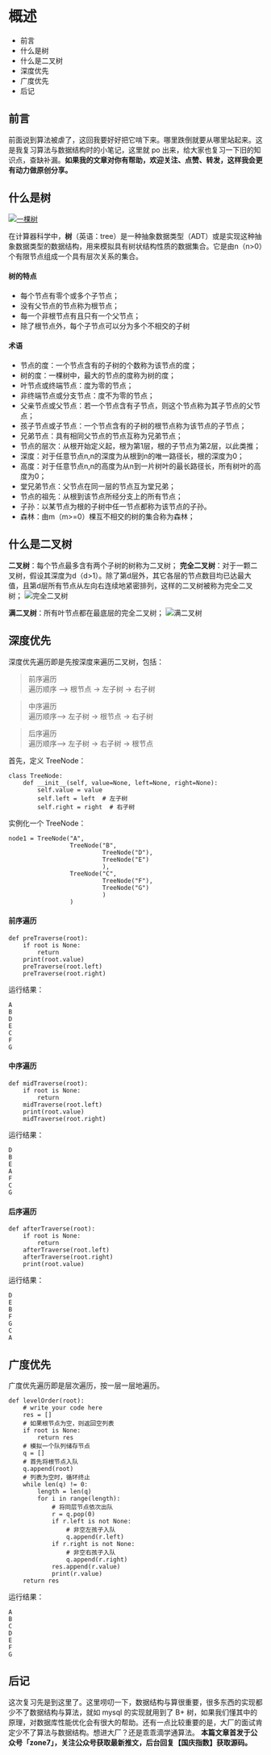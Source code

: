 # 概述
- 前言
- 什么是树
- 什么是二叉树
- 深度优先
- 广度优先
- 后记
## 前言
前面说到算法被虐了，这回我要好好把它啃下来。哪里跌倒就要从哪里站起来。这是我复习算法与数据结构时的小笔记，这里就 po 出来，给大家也复习一下旧的知识点，查缺补漏。**如果我的文章对你有帮助，欢迎关注、点赞、转发，这样我会更有动力做原创分享。**

## 什么是树
[![一棵树](http://upload-images.jianshu.io/upload_images/2470773-68f1317b897fed2e.png?imageMogr2/auto-orient/strip%7CimageView2/2/w/1240)](https://zh.wikipedia.org/wiki/File:Treedatastructure.png "一棵树") 

在计算器科学中，**树**（英语：tree）是一种抽象数据类型（ADT）或是实现这种抽象数据类型的数据结构，用来模拟具有树状结构性质的数据集合。它是由n（n>0）个有限节点组成一个具有层次关系的集合。
#### 树的特点
- 每个节点有零个或多个子节点；
- 没有父节点的节点称为根节点；
- 每一个非根节点有且只有一个父节点；
- 除了根节点外，每个子节点可以分为多个不相交的子树
#### 术语
- 节点的度：一个节点含有的子树的个数称为该节点的度；
- 树的度：一棵树中，最大的节点的度称为树的度；
- 叶节点或终端节点：度为零的节点；
- 非终端节点或分支节点：度不为零的节点；
- 父亲节点或父节点：若一个节点含有子节点，则这个节点称为其子节点的父节点；
- 孩子节点或子节点：一个节点含有的子树的根节点称为该节点的子节点；
- 兄弟节点：具有相同父节点的节点互称为兄弟节点；
- 节点的层次：从根开始定义起，根为第1层，根的子节点为第2层，以此类推；
- 深度：对于任意节点n,n的深度为从根到n的唯一路径长，根的深度为0；
- 高度：对于任意节点n,n的高度为从n到一片树叶的最长路径长，所有树叶的高度为0；
- 堂兄弟节点：父节点在同一层的节点互为堂兄弟；
- 节点的祖先：从根到该节点所经分支上的所有节点；
- 子孙：以某节点为根的子树中任一节点都称为该节点的子孙。
- 森林：由m（m>=0）棵互不相交的树的集合称为森林；


## 什么是二叉树
**二叉树**：每个节点最多含有两个子树的树称为二叉树；
**完全二叉树**：对于一颗二叉树，假设其深度为d（d>1）。除了第d层外，其它各层的节点数目均已达最大值，且第d层所有节点从左向右连续地紧密排列，这样的二叉树被称为完全二叉树；
![完全二叉树](https://upload-images.jianshu.io/upload_images/2470773-cbf0854661fa0dc8.png?imageMogr2/auto-orient/strip%7CimageView2/2/w/1240)

**满二叉树**：所有叶节点都在最底层的完全二叉树；
![满二叉树](https://upload-images.jianshu.io/upload_images/2470773-96a7e05a38c183a7.png?imageMogr2/auto-orient/strip%7CimageView2/2/w/1240)

## 深度优先
深度优先遍历即是先按深度来遍历二叉树，包括：

> 前序遍历  
遍历顺序 --> 根节点 -> 左子树 -> 右子树

> 中序遍历  
遍历顺序-->  左子树 -> 根节点 -> 右子树

> 后序遍历  
遍历顺序-->  左子树 -> 右子树 -> 根节点

首先，定义 TreeNode：
```
class TreeNode:
    def __init__(self, value=None, left=None, right=None):
        self.value = value
        self.left = left  # 左子树
        self.right = right  # 右子树
```
实例化一个 TreeNode：
```
node1 = TreeNode("A",
                 TreeNode("B",
                          TreeNode("D"),
                          TreeNode("E")
                          ),
                 TreeNode("C",
                          TreeNode("F"),
                          TreeNode("G")
                          )
                 )
```
#### 前序遍历
```
def preTraverse(root):
    if root is None:
        return
    print(root.value)
    preTraverse(root.left)
    preTraverse(root.right)
```
运行结果：
```
A
B
D
E
C
F
G
```
#### 中序遍历
```
def midTraverse(root):
    if root is None:
        return
    midTraverse(root.left)
    print(root.value)
    midTraverse(root.right)
```
运行结果：
```
D
B
E
A
F
C
G
```
#### 后序遍历
```
def afterTraverse(root):
    if root is None:
        return
    afterTraverse(root.left)
    afterTraverse(root.right)
    print(root.value)
```
运行结果：
```
D
E
B
F
G
C
A
```
## 广度优先
广度优先遍历即是层次遍历，按一层一层地遍历。
```
def levelOrder(root):
    # write your code here
    res = []
    # 如果根节点为空，则返回空列表
    if root is None:
        return res
    # 模拟一个队列储存节点
    q = []
    # 首先将根节点入队
    q.append(root)
    # 列表为空时，循环终止
    while len(q) != 0:
        length = len(q)
        for i in range(length):
            # 将同层节点依次出队
            r = q.pop(0)
            if r.left is not None:
                # 非空左孩子入队
                q.append(r.left)
            if r.right is not None:
                # 非空右孩子入队
                q.append(r.right)
            res.append(r.value)
            print(r.value)
    return res
```
运行结果：
```
A
B
C
D
E
F
G
```
## 后记
这次复习先是到这里了。这里唠叨一下，数据结构与算很重要，很多东西的实现都少不了数据结构与算法，就如 mysql 的实现就用到了 B+ 树，如果我们懂其中的原理，对数据库性能优化会有很大的帮助。还有一点比较重要的是，大厂的面试肯定少不了算法与数据结构。想进大厂？还是乖乖滴学通算法。
**本篇文章首发于公众号「zone7」，关注公众号获取最新推文，后台回复【国庆指数】获取源码。**